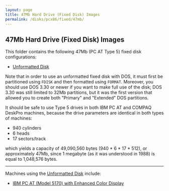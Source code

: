 ```yaml
---
layout: page
title: 47Mb Hard Drive (Fixed Disk) Images
permalink: /disks/pcx86/fixed/47mb/
---
```


47Mb Hard Drive (Fixed Disk) Images
-----------------------------------

This folder contains the following 47Mb (PC AT Type 5) fixed disk configurations:
 
* [Unformatted Disk](unformatted-at5.xml)

Note that in order to use an unformatted fixed disk with DOS, it must first be partitioned using `FDISK`
and then formatted using `FORMAT`.  Moreover, you should use DOS 3.30 or newer if you want to make full use
of the disk; DOS 3.30 was still limited to 32Mb partitions, but it was the first version that allowed you
to create both "Primary" and "Extended" DOS partitions.

It should be safe to use Type 5 drives in both IBM PC AT and COMPAQ DeskPro machines, because the drive
parameters are identical in both types of machines:

- 940 cylinders
- 6 heads
- 17 sectors/track

which yields a capacity of 49,090,560 bytes (940 * 6 * 17 * 512), or approximately 47Mb, since 1 megabyte (as
it was understood in 1988) is equal to 1,048,576 bytes.

---

Machines using the [Unformatted Disk](unformatted-at5.xml) include:

* [IBM PC AT (Model 5170) with Enhanced Color Display](/devices/pcx86/machine/5170/ega/640kb/)
